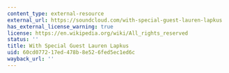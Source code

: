 ```yaml
---
content_type: external-resource
external_url: https://soundcloud.com/with-special-guest-lauren-lapkus
has_external_license_warning: true
license: https://en.wikipedia.org/wiki/All_rights_reserved
status: ''
title: With Special Guest Lauren Lapkus
uid: 60cd0772-17ed-478b-8e52-6fed5ec1ed6c
wayback_url: ''
---
```

